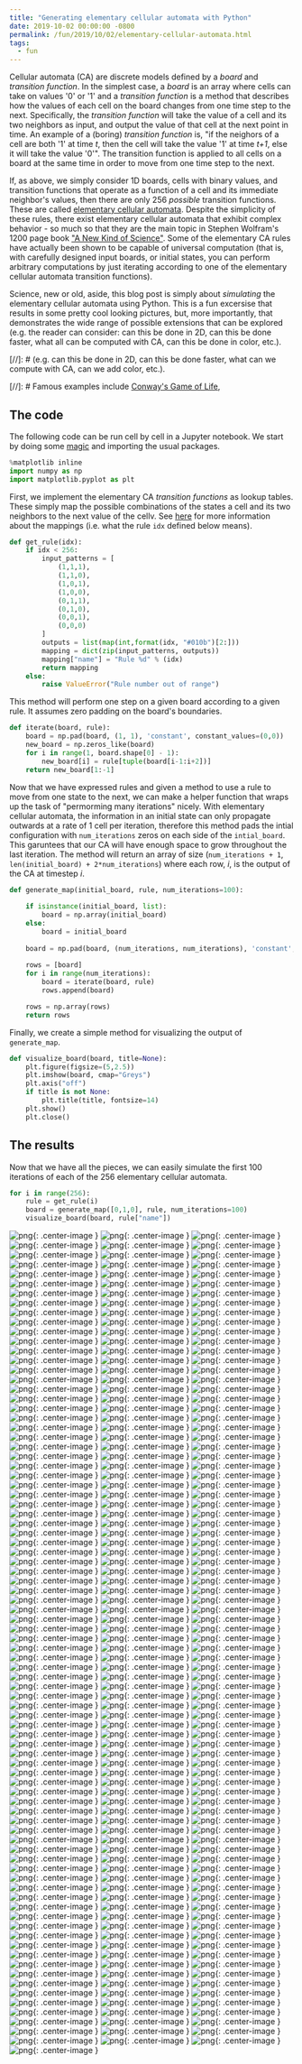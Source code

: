 ```yaml
---
title: "Generating elementary cellular automata with Python"
date: 2019-10-02 00:00:00 -0800
permalink: /fun/2019/10/02/elementary-cellular-automata.html
tags:
  - fun
---
```


Cellular automata (CA) are discrete models defined by a _board_ and _transition function_.
In the simplest case, a _board_ is an array where cells can take on values '0' or '1' and a _transition function_ is a method that describes how the values of each cell on the board changes from one time step to the next.
Specifically, the _transition function_ will take the value of a cell and its two neighbors as input, and output the value of that cell at the next point in time.
An example of a (boring) _transition function_ is, "if the neighors of a cell are both '1' at time _t_, then the cell will take the value '1' at time _t+1_, else it will take the value '0'".
The transition function is applied to all cells on a board at the same time in order to move from one time step to the next.

If, as above, we simply consider 1D boards, cells with binary values, and transition functions that operate as a function of a cell and its immediate neighbor's values, then there are only 256 _possible_ transition functions.
These are called [elementary cellular automata](https://en.wikipedia.org/wiki/Elementary_cellular_automaton).
Despite the simplicity of these rules, there exist elementary cellular automata that exhibit complex behavior - so much so that they are the main topic in Stephen Wolfram's 1200 page book ["A New Kind of Science"](https://www.wolframscience.com).
Some of the elementary CA rules have actually been shown to be capable of universal computation (that is, with carefully designed input boards, or initial states, you can perform arbitrary computations by just iterating according to one of the elementary cellular automata transition functions).
 
Science, new or old, aside, this blog post is simply about _simulating_ the elementary cellular automata using Python.
This is a fun excersise that results in some pretty cool looking pictures, but, more importantly, that demonstrates the wide range of possible extensions that can be explored (e.g. the reader can consider: can this be done in 2D, can this be done faster, what all can be computed with CA, can this be done in color, etc.).


[//]: # (e.g. can this be done in 2D, can this be done faster, what can we compute with CA, can we add color, etc.).

[//]: # Famous examples include [Conway's Game of Life](https://en.wikipedia.org/wiki/Conway%27s_Game_of_Life), 

## The code

The following code can be run cell by cell in a Jupyter notebook. We start by doing some [magic](https://ipython.readthedocs.io/en/stable/interactive/magics.html) and importing the usual packages.

```python
%matplotlib inline
import numpy as np
import matplotlib.pyplot as plt
```

First, we implement the elementary CA _transition functions_ as lookup tables. These simply map the possible combinations of the states a cell and its two neighbors to the next value of the cellv. See [here](https://en.wikipedia.org/wiki/Elementary_cellular_automaton) for more information about the mappings (i.e. what the rule `idx` defined below means).

```python
def get_rule(idx):
    if idx < 256:
        input_patterns = [
            (1,1,1),
            (1,1,0),
            (1,0,1),
            (1,0,0),
            (0,1,1),
            (0,1,0),
            (0,0,1),
            (0,0,0)
        ]
        outputs = list(map(int,format(idx, "#010b")[2:]))
        mapping = dict(zip(input_patterns, outputs))
        mapping["name"] = "Rule %d" % (idx)
        return mapping
    else:
        raise ValueError("Rule number out of range")
```


This method will perform one step on a given board according to a given rule. It assumes zero padding on the board's boundaries.
```python
def iterate(board, rule):
    board = np.pad(board, (1, 1), 'constant', constant_values=(0,0))
    new_board = np.zeros_like(board)
    for i in range(1, board.shape[0] - 1):
        new_board[i] = rule[tuple(board[i-1:i+2])]
    return new_board[1:-1]
```

Now that we have expressed rules and given a method to use a rule to move from one state to the next, we can make a helper function that wraps up the task of "permorming many iterations" nicely.
With elementary cellular automata, the information in an initial state can only propagate outwards at a rate of 1 cell per iteration, therefore this method pads the intial configuration with `num_iterations` zeros on each side of the `intial_board`.
This garuntees that our CA will have enough space to grow throughout the last iteration.
The method will return an array of size (`num_iterations + 1`, `len(initial_board) + 2*num_iterations`) where each row, _i_, is the output of the CA at timestep _i_.
```python
def generate_map(initial_board, rule, num_iterations=100):
    
    if isinstance(initial_board, list):
        board = np.array(initial_board)
    else:
        board = initial_board
    
    board = np.pad(board, (num_iterations, num_iterations), 'constant', constant_values=(0,0))
    
    rows = [board]
    for i in range(num_iterations):
        board = iterate(board, rule)
        rows.append(board)

    rows = np.array(rows)
    return rows
```

Finally, we create a simple method for visualizing the output of `generate_map`.
```python
def visualize_board(board, title=None):
    plt.figure(figsize=(5,2.5))
    plt.imshow(board, cmap="Greys")
    plt.axis("off")
    if title is not None:
        plt.title(title, fontsize=14)
    plt.show()
    plt.close()
```

## The results

Now that we have all the pieces, we can easily simulate the first 100 iterations of each of the 256 elementary cellular automata.
```python
for i in range(256):
    rule = get_rule(i)
    board = generate_map([0,1,0], rule, num_iterations=100)
    visualize_board(board, rule["name"]) 
```


![png](/assets/images/ca_simulator_files/ca_simulator_5_1.png){: .center-image }
![png](/assets/images/ca_simulator_files/ca_simulator_5_2.png){: .center-image }
![png](/assets/images/ca_simulator_files/ca_simulator_5_3.png){: .center-image }
![png](/assets/images/ca_simulator_files/ca_simulator_5_4.png){: .center-image }
![png](/assets/images/ca_simulator_files/ca_simulator_5_5.png){: .center-image }
![png](/assets/images/ca_simulator_files/ca_simulator_5_6.png){: .center-image }
![png](/assets/images/ca_simulator_files/ca_simulator_5_7.png){: .center-image }
![png](/assets/images/ca_simulator_files/ca_simulator_5_8.png){: .center-image }
![png](/assets/images/ca_simulator_files/ca_simulator_5_9.png){: .center-image }
![png](/assets/images/ca_simulator_files/ca_simulator_5_10.png){: .center-image }
![png](/assets/images/ca_simulator_files/ca_simulator_5_11.png){: .center-image }
![png](/assets/images/ca_simulator_files/ca_simulator_5_12.png){: .center-image }
![png](/assets/images/ca_simulator_files/ca_simulator_5_13.png){: .center-image }
![png](/assets/images/ca_simulator_files/ca_simulator_5_14.png){: .center-image }
![png](/assets/images/ca_simulator_files/ca_simulator_5_15.png){: .center-image }
![png](/assets/images/ca_simulator_files/ca_simulator_5_16.png){: .center-image }
![png](/assets/images/ca_simulator_files/ca_simulator_5_17.png){: .center-image }
![png](/assets/images/ca_simulator_files/ca_simulator_5_18.png){: .center-image }
![png](/assets/images/ca_simulator_files/ca_simulator_5_19.png){: .center-image }
![png](/assets/images/ca_simulator_files/ca_simulator_5_20.png){: .center-image }
![png](/assets/images/ca_simulator_files/ca_simulator_5_21.png){: .center-image }
![png](/assets/images/ca_simulator_files/ca_simulator_5_22.png){: .center-image }
![png](/assets/images/ca_simulator_files/ca_simulator_5_23.png){: .center-image }
![png](/assets/images/ca_simulator_files/ca_simulator_5_24.png){: .center-image }
![png](/assets/images/ca_simulator_files/ca_simulator_5_25.png){: .center-image }
![png](/assets/images/ca_simulator_files/ca_simulator_5_26.png){: .center-image }
![png](/assets/images/ca_simulator_files/ca_simulator_5_27.png){: .center-image }
![png](/assets/images/ca_simulator_files/ca_simulator_5_28.png){: .center-image }
![png](/assets/images/ca_simulator_files/ca_simulator_5_29.png){: .center-image }
![png](/assets/images/ca_simulator_files/ca_simulator_5_30.png){: .center-image }
![png](/assets/images/ca_simulator_files/ca_simulator_5_31.png){: .center-image }
![png](/assets/images/ca_simulator_files/ca_simulator_5_32.png){: .center-image }
![png](/assets/images/ca_simulator_files/ca_simulator_5_33.png){: .center-image }
![png](/assets/images/ca_simulator_files/ca_simulator_5_34.png){: .center-image }
![png](/assets/images/ca_simulator_files/ca_simulator_5_35.png){: .center-image }
![png](/assets/images/ca_simulator_files/ca_simulator_5_36.png){: .center-image }
![png](/assets/images/ca_simulator_files/ca_simulator_5_37.png){: .center-image }
![png](/assets/images/ca_simulator_files/ca_simulator_5_38.png){: .center-image }
![png](/assets/images/ca_simulator_files/ca_simulator_5_39.png){: .center-image }
![png](/assets/images/ca_simulator_files/ca_simulator_5_40.png){: .center-image }
![png](/assets/images/ca_simulator_files/ca_simulator_5_41.png){: .center-image }
![png](/assets/images/ca_simulator_files/ca_simulator_5_42.png){: .center-image }
![png](/assets/images/ca_simulator_files/ca_simulator_5_43.png){: .center-image }
![png](/assets/images/ca_simulator_files/ca_simulator_5_44.png){: .center-image }
![png](/assets/images/ca_simulator_files/ca_simulator_5_45.png){: .center-image }
![png](/assets/images/ca_simulator_files/ca_simulator_5_46.png){: .center-image }
![png](/assets/images/ca_simulator_files/ca_simulator_5_47.png){: .center-image }
![png](/assets/images/ca_simulator_files/ca_simulator_5_48.png){: .center-image }
![png](/assets/images/ca_simulator_files/ca_simulator_5_49.png){: .center-image }
![png](/assets/images/ca_simulator_files/ca_simulator_5_50.png){: .center-image }
![png](/assets/images/ca_simulator_files/ca_simulator_5_51.png){: .center-image }
![png](/assets/images/ca_simulator_files/ca_simulator_5_52.png){: .center-image }
![png](/assets/images/ca_simulator_files/ca_simulator_5_53.png){: .center-image }
![png](/assets/images/ca_simulator_files/ca_simulator_5_54.png){: .center-image }
![png](/assets/images/ca_simulator_files/ca_simulator_5_55.png){: .center-image }
![png](/assets/images/ca_simulator_files/ca_simulator_5_56.png){: .center-image }
![png](/assets/images/ca_simulator_files/ca_simulator_5_57.png){: .center-image }
![png](/assets/images/ca_simulator_files/ca_simulator_5_58.png){: .center-image }
![png](/assets/images/ca_simulator_files/ca_simulator_5_59.png){: .center-image }
![png](/assets/images/ca_simulator_files/ca_simulator_5_60.png){: .center-image }
![png](/assets/images/ca_simulator_files/ca_simulator_5_61.png){: .center-image }
![png](/assets/images/ca_simulator_files/ca_simulator_5_62.png){: .center-image }
![png](/assets/images/ca_simulator_files/ca_simulator_5_63.png){: .center-image }
![png](/assets/images/ca_simulator_files/ca_simulator_5_64.png){: .center-image }
![png](/assets/images/ca_simulator_files/ca_simulator_5_65.png){: .center-image }
![png](/assets/images/ca_simulator_files/ca_simulator_5_66.png){: .center-image }
![png](/assets/images/ca_simulator_files/ca_simulator_5_67.png){: .center-image }
![png](/assets/images/ca_simulator_files/ca_simulator_5_68.png){: .center-image }
![png](/assets/images/ca_simulator_files/ca_simulator_5_69.png){: .center-image }
![png](/assets/images/ca_simulator_files/ca_simulator_5_70.png){: .center-image }
![png](/assets/images/ca_simulator_files/ca_simulator_5_71.png){: .center-image }
![png](/assets/images/ca_simulator_files/ca_simulator_5_72.png){: .center-image }
![png](/assets/images/ca_simulator_files/ca_simulator_5_73.png){: .center-image }
![png](/assets/images/ca_simulator_files/ca_simulator_5_74.png){: .center-image }
![png](/assets/images/ca_simulator_files/ca_simulator_5_75.png){: .center-image }
![png](/assets/images/ca_simulator_files/ca_simulator_5_76.png){: .center-image }
![png](/assets/images/ca_simulator_files/ca_simulator_5_77.png){: .center-image }
![png](/assets/images/ca_simulator_files/ca_simulator_5_78.png){: .center-image }
![png](/assets/images/ca_simulator_files/ca_simulator_5_79.png){: .center-image }
![png](/assets/images/ca_simulator_files/ca_simulator_5_80.png){: .center-image }
![png](/assets/images/ca_simulator_files/ca_simulator_5_81.png){: .center-image }
![png](/assets/images/ca_simulator_files/ca_simulator_5_82.png){: .center-image }
![png](/assets/images/ca_simulator_files/ca_simulator_5_83.png){: .center-image }
![png](/assets/images/ca_simulator_files/ca_simulator_5_84.png){: .center-image }
![png](/assets/images/ca_simulator_files/ca_simulator_5_85.png){: .center-image }
![png](/assets/images/ca_simulator_files/ca_simulator_5_86.png){: .center-image }
![png](/assets/images/ca_simulator_files/ca_simulator_5_87.png){: .center-image }
![png](/assets/images/ca_simulator_files/ca_simulator_5_88.png){: .center-image }
![png](/assets/images/ca_simulator_files/ca_simulator_5_89.png){: .center-image }
![png](/assets/images/ca_simulator_files/ca_simulator_5_90.png){: .center-image }
![png](/assets/images/ca_simulator_files/ca_simulator_5_91.png){: .center-image }
![png](/assets/images/ca_simulator_files/ca_simulator_5_92.png){: .center-image }
![png](/assets/images/ca_simulator_files/ca_simulator_5_93.png){: .center-image }
![png](/assets/images/ca_simulator_files/ca_simulator_5_94.png){: .center-image }
![png](/assets/images/ca_simulator_files/ca_simulator_5_95.png){: .center-image }
![png](/assets/images/ca_simulator_files/ca_simulator_5_96.png){: .center-image }
![png](/assets/images/ca_simulator_files/ca_simulator_5_97.png){: .center-image }
![png](/assets/images/ca_simulator_files/ca_simulator_5_98.png){: .center-image }
![png](/assets/images/ca_simulator_files/ca_simulator_5_99.png){: .center-image }
![png](/assets/images/ca_simulator_files/ca_simulator_5_100.png){: .center-image }
![png](/assets/images/ca_simulator_files/ca_simulator_5_101.png){: .center-image }
![png](/assets/images/ca_simulator_files/ca_simulator_5_102.png){: .center-image }
![png](/assets/images/ca_simulator_files/ca_simulator_5_103.png){: .center-image }
![png](/assets/images/ca_simulator_files/ca_simulator_5_104.png){: .center-image }
![png](/assets/images/ca_simulator_files/ca_simulator_5_105.png){: .center-image }
![png](/assets/images/ca_simulator_files/ca_simulator_5_106.png){: .center-image }
![png](/assets/images/ca_simulator_files/ca_simulator_5_107.png){: .center-image }
![png](/assets/images/ca_simulator_files/ca_simulator_5_108.png){: .center-image }
![png](/assets/images/ca_simulator_files/ca_simulator_5_109.png){: .center-image }
![png](/assets/images/ca_simulator_files/ca_simulator_5_110.png){: .center-image }
![png](/assets/images/ca_simulator_files/ca_simulator_5_111.png){: .center-image }
![png](/assets/images/ca_simulator_files/ca_simulator_5_112.png){: .center-image }
![png](/assets/images/ca_simulator_files/ca_simulator_5_113.png){: .center-image }
![png](/assets/images/ca_simulator_files/ca_simulator_5_114.png){: .center-image }
![png](/assets/images/ca_simulator_files/ca_simulator_5_115.png){: .center-image }
![png](/assets/images/ca_simulator_files/ca_simulator_5_116.png){: .center-image }
![png](/assets/images/ca_simulator_files/ca_simulator_5_117.png){: .center-image }
![png](/assets/images/ca_simulator_files/ca_simulator_5_118.png){: .center-image }
![png](/assets/images/ca_simulator_files/ca_simulator_5_119.png){: .center-image }
![png](/assets/images/ca_simulator_files/ca_simulator_5_120.png){: .center-image }
![png](/assets/images/ca_simulator_files/ca_simulator_5_121.png){: .center-image }
![png](/assets/images/ca_simulator_files/ca_simulator_5_122.png){: .center-image }
![png](/assets/images/ca_simulator_files/ca_simulator_5_123.png){: .center-image }
![png](/assets/images/ca_simulator_files/ca_simulator_5_124.png){: .center-image }
![png](/assets/images/ca_simulator_files/ca_simulator_5_125.png){: .center-image }
![png](/assets/images/ca_simulator_files/ca_simulator_5_126.png){: .center-image }
![png](/assets/images/ca_simulator_files/ca_simulator_5_127.png){: .center-image }
![png](/assets/images/ca_simulator_files/ca_simulator_5_128.png){: .center-image }
![png](/assets/images/ca_simulator_files/ca_simulator_5_129.png){: .center-image }
![png](/assets/images/ca_simulator_files/ca_simulator_5_130.png){: .center-image }
![png](/assets/images/ca_simulator_files/ca_simulator_5_131.png){: .center-image }
![png](/assets/images/ca_simulator_files/ca_simulator_5_132.png){: .center-image }
![png](/assets/images/ca_simulator_files/ca_simulator_5_133.png){: .center-image }
![png](/assets/images/ca_simulator_files/ca_simulator_5_134.png){: .center-image }
![png](/assets/images/ca_simulator_files/ca_simulator_5_135.png){: .center-image }
![png](/assets/images/ca_simulator_files/ca_simulator_5_136.png){: .center-image }
![png](/assets/images/ca_simulator_files/ca_simulator_5_137.png){: .center-image }
![png](/assets/images/ca_simulator_files/ca_simulator_5_138.png){: .center-image }
![png](/assets/images/ca_simulator_files/ca_simulator_5_139.png){: .center-image }
![png](/assets/images/ca_simulator_files/ca_simulator_5_140.png){: .center-image }
![png](/assets/images/ca_simulator_files/ca_simulator_5_141.png){: .center-image }
![png](/assets/images/ca_simulator_files/ca_simulator_5_142.png){: .center-image }
![png](/assets/images/ca_simulator_files/ca_simulator_5_143.png){: .center-image }
![png](/assets/images/ca_simulator_files/ca_simulator_5_144.png){: .center-image }
![png](/assets/images/ca_simulator_files/ca_simulator_5_145.png){: .center-image }
![png](/assets/images/ca_simulator_files/ca_simulator_5_146.png){: .center-image }
![png](/assets/images/ca_simulator_files/ca_simulator_5_147.png){: .center-image }
![png](/assets/images/ca_simulator_files/ca_simulator_5_148.png){: .center-image }
![png](/assets/images/ca_simulator_files/ca_simulator_5_149.png){: .center-image }
![png](/assets/images/ca_simulator_files/ca_simulator_5_150.png){: .center-image }
![png](/assets/images/ca_simulator_files/ca_simulator_5_151.png){: .center-image }
![png](/assets/images/ca_simulator_files/ca_simulator_5_152.png){: .center-image }
![png](/assets/images/ca_simulator_files/ca_simulator_5_153.png){: .center-image }
![png](/assets/images/ca_simulator_files/ca_simulator_5_154.png){: .center-image }
![png](/assets/images/ca_simulator_files/ca_simulator_5_155.png){: .center-image }
![png](/assets/images/ca_simulator_files/ca_simulator_5_156.png){: .center-image }
![png](/assets/images/ca_simulator_files/ca_simulator_5_157.png){: .center-image }
![png](/assets/images/ca_simulator_files/ca_simulator_5_158.png){: .center-image }
![png](/assets/images/ca_simulator_files/ca_simulator_5_159.png){: .center-image }
![png](/assets/images/ca_simulator_files/ca_simulator_5_160.png){: .center-image }
![png](/assets/images/ca_simulator_files/ca_simulator_5_161.png){: .center-image }
![png](/assets/images/ca_simulator_files/ca_simulator_5_162.png){: .center-image }
![png](/assets/images/ca_simulator_files/ca_simulator_5_163.png){: .center-image }
![png](/assets/images/ca_simulator_files/ca_simulator_5_164.png){: .center-image }
![png](/assets/images/ca_simulator_files/ca_simulator_5_165.png){: .center-image }
![png](/assets/images/ca_simulator_files/ca_simulator_5_166.png){: .center-image }
![png](/assets/images/ca_simulator_files/ca_simulator_5_167.png){: .center-image }
![png](/assets/images/ca_simulator_files/ca_simulator_5_168.png){: .center-image }
![png](/assets/images/ca_simulator_files/ca_simulator_5_169.png){: .center-image }
![png](/assets/images/ca_simulator_files/ca_simulator_5_170.png){: .center-image }
![png](/assets/images/ca_simulator_files/ca_simulator_5_171.png){: .center-image }
![png](/assets/images/ca_simulator_files/ca_simulator_5_172.png){: .center-image }
![png](/assets/images/ca_simulator_files/ca_simulator_5_173.png){: .center-image }
![png](/assets/images/ca_simulator_files/ca_simulator_5_174.png){: .center-image }
![png](/assets/images/ca_simulator_files/ca_simulator_5_175.png){: .center-image }
![png](/assets/images/ca_simulator_files/ca_simulator_5_176.png){: .center-image }
![png](/assets/images/ca_simulator_files/ca_simulator_5_177.png){: .center-image }
![png](/assets/images/ca_simulator_files/ca_simulator_5_178.png){: .center-image }
![png](/assets/images/ca_simulator_files/ca_simulator_5_179.png){: .center-image }
![png](/assets/images/ca_simulator_files/ca_simulator_5_180.png){: .center-image }
![png](/assets/images/ca_simulator_files/ca_simulator_5_181.png){: .center-image }
![png](/assets/images/ca_simulator_files/ca_simulator_5_182.png){: .center-image }
![png](/assets/images/ca_simulator_files/ca_simulator_5_183.png){: .center-image }
![png](/assets/images/ca_simulator_files/ca_simulator_5_184.png){: .center-image }
![png](/assets/images/ca_simulator_files/ca_simulator_5_185.png){: .center-image }
![png](/assets/images/ca_simulator_files/ca_simulator_5_186.png){: .center-image }
![png](/assets/images/ca_simulator_files/ca_simulator_5_187.png){: .center-image }
![png](/assets/images/ca_simulator_files/ca_simulator_5_188.png){: .center-image }
![png](/assets/images/ca_simulator_files/ca_simulator_5_189.png){: .center-image }
![png](/assets/images/ca_simulator_files/ca_simulator_5_190.png){: .center-image }
![png](/assets/images/ca_simulator_files/ca_simulator_5_191.png){: .center-image }
![png](/assets/images/ca_simulator_files/ca_simulator_5_192.png){: .center-image }
![png](/assets/images/ca_simulator_files/ca_simulator_5_193.png){: .center-image }
![png](/assets/images/ca_simulator_files/ca_simulator_5_194.png){: .center-image }
![png](/assets/images/ca_simulator_files/ca_simulator_5_195.png){: .center-image }
![png](/assets/images/ca_simulator_files/ca_simulator_5_196.png){: .center-image }
![png](/assets/images/ca_simulator_files/ca_simulator_5_197.png){: .center-image }
![png](/assets/images/ca_simulator_files/ca_simulator_5_198.png){: .center-image }
![png](/assets/images/ca_simulator_files/ca_simulator_5_199.png){: .center-image }
![png](/assets/images/ca_simulator_files/ca_simulator_5_200.png){: .center-image }
![png](/assets/images/ca_simulator_files/ca_simulator_5_201.png){: .center-image }
![png](/assets/images/ca_simulator_files/ca_simulator_5_202.png){: .center-image }
![png](/assets/images/ca_simulator_files/ca_simulator_5_203.png){: .center-image }
![png](/assets/images/ca_simulator_files/ca_simulator_5_204.png){: .center-image }
![png](/assets/images/ca_simulator_files/ca_simulator_5_205.png){: .center-image }
![png](/assets/images/ca_simulator_files/ca_simulator_5_206.png){: .center-image }
![png](/assets/images/ca_simulator_files/ca_simulator_5_207.png){: .center-image }
![png](/assets/images/ca_simulator_files/ca_simulator_5_208.png){: .center-image }
![png](/assets/images/ca_simulator_files/ca_simulator_5_209.png){: .center-image }
![png](/assets/images/ca_simulator_files/ca_simulator_5_210.png){: .center-image }
![png](/assets/images/ca_simulator_files/ca_simulator_5_211.png){: .center-image }
![png](/assets/images/ca_simulator_files/ca_simulator_5_212.png){: .center-image }
![png](/assets/images/ca_simulator_files/ca_simulator_5_213.png){: .center-image }
![png](/assets/images/ca_simulator_files/ca_simulator_5_214.png){: .center-image }
![png](/assets/images/ca_simulator_files/ca_simulator_5_215.png){: .center-image }
![png](/assets/images/ca_simulator_files/ca_simulator_5_216.png){: .center-image }
![png](/assets/images/ca_simulator_files/ca_simulator_5_217.png){: .center-image }
![png](/assets/images/ca_simulator_files/ca_simulator_5_218.png){: .center-image }
![png](/assets/images/ca_simulator_files/ca_simulator_5_219.png){: .center-image }
![png](/assets/images/ca_simulator_files/ca_simulator_5_220.png){: .center-image }
![png](/assets/images/ca_simulator_files/ca_simulator_5_221.png){: .center-image }
![png](/assets/images/ca_simulator_files/ca_simulator_5_222.png){: .center-image }
![png](/assets/images/ca_simulator_files/ca_simulator_5_223.png){: .center-image }
![png](/assets/images/ca_simulator_files/ca_simulator_5_224.png){: .center-image }
![png](/assets/images/ca_simulator_files/ca_simulator_5_225.png){: .center-image }
![png](/assets/images/ca_simulator_files/ca_simulator_5_226.png){: .center-image }
![png](/assets/images/ca_simulator_files/ca_simulator_5_227.png){: .center-image }
![png](/assets/images/ca_simulator_files/ca_simulator_5_228.png){: .center-image }
![png](/assets/images/ca_simulator_files/ca_simulator_5_229.png){: .center-image }
![png](/assets/images/ca_simulator_files/ca_simulator_5_230.png){: .center-image }
![png](/assets/images/ca_simulator_files/ca_simulator_5_231.png){: .center-image }
![png](/assets/images/ca_simulator_files/ca_simulator_5_232.png){: .center-image }
![png](/assets/images/ca_simulator_files/ca_simulator_5_233.png){: .center-image }
![png](/assets/images/ca_simulator_files/ca_simulator_5_234.png){: .center-image }
![png](/assets/images/ca_simulator_files/ca_simulator_5_235.png){: .center-image }
![png](/assets/images/ca_simulator_files/ca_simulator_5_236.png){: .center-image }
![png](/assets/images/ca_simulator_files/ca_simulator_5_237.png){: .center-image }
![png](/assets/images/ca_simulator_files/ca_simulator_5_238.png){: .center-image }
![png](/assets/images/ca_simulator_files/ca_simulator_5_239.png){: .center-image }
![png](/assets/images/ca_simulator_files/ca_simulator_5_240.png){: .center-image }
![png](/assets/images/ca_simulator_files/ca_simulator_5_241.png){: .center-image }
![png](/assets/images/ca_simulator_files/ca_simulator_5_242.png){: .center-image }
![png](/assets/images/ca_simulator_files/ca_simulator_5_243.png){: .center-image }
![png](/assets/images/ca_simulator_files/ca_simulator_5_244.png){: .center-image }
![png](/assets/images/ca_simulator_files/ca_simulator_5_245.png){: .center-image }
![png](/assets/images/ca_simulator_files/ca_simulator_5_246.png){: .center-image }
![png](/assets/images/ca_simulator_files/ca_simulator_5_247.png){: .center-image }
![png](/assets/images/ca_simulator_files/ca_simulator_5_248.png){: .center-image }
![png](/assets/images/ca_simulator_files/ca_simulator_5_249.png){: .center-image }
![png](/assets/images/ca_simulator_files/ca_simulator_5_250.png){: .center-image }
![png](/assets/images/ca_simulator_files/ca_simulator_5_251.png){: .center-image }
![png](/assets/images/ca_simulator_files/ca_simulator_5_252.png){: .center-image }
![png](/assets/images/ca_simulator_files/ca_simulator_5_253.png){: .center-image }
![png](/assets/images/ca_simulator_files/ca_simulator_5_254.png){: .center-image }
![png](/assets/images/ca_simulator_files/ca_simulator_5_255.png){: .center-image }
![png](/assets/images/ca_simulator_files/ca_simulator_5_256.png){: .center-image }
